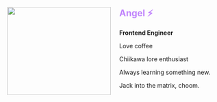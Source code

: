 <div style="display: flex; max-width: 800px; margin: auto;">
  <div style="flex: 1; display: flex; justify-content: center; align-items: center;">
    <img src="https://c.tenor.com/Do4A36hzoHQAAAAC/tenor.gif" style="width: 100%; max-width: 300px; height: auto;" />
  </div>
  <div style="flex: 1; padding-left: 20px;">
    <h2 style="color:#C084FC; margin-top: 0;">Angel ⚡</h2>
    <p><strong>Frontend Engineer</strong></p>
    <p>Love coffee</p>
    <p>Chiikawa lore enthusiast</p>
    <p>Always learning something new.</p>
    <p>Jack into the matrix, choom.</p>
  </div>
</div>
